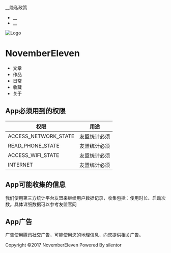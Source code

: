 __隐私政策

  * __
  * __

![Logo](img/logo.jpg)

# NovemberEleven

  * 文章
  * 作品
  * 日常
  * 收藏
  * 关于

## App必须用到的权限

权限 | 用途  
---|---  
ACCESS_NETWORK_STATE | 友盟统计必须  
READ_PHONE_STATE | 友盟统计必须  
ACCESS_WIFI_STATE | 友盟统计必须  
INTERNET | 友盟统计必须  
  
## App可能收集的信息

我们使用第三方统计平台友盟来继续用户数据记录，收集包括：使用时长、启动次数。具体详细数据可以参考友盟官网

## App广告

广告使用腾讯社交广告，可能使用您的地理信息，向您提供相关广告。

Copyright ©2017 NovemberEleven Powered By silentor

